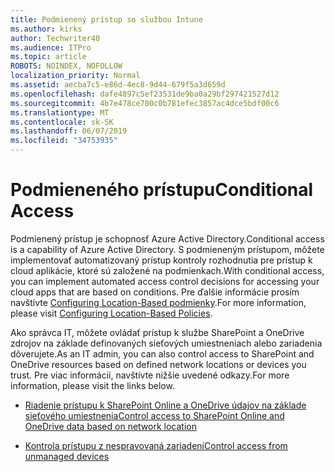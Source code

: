 ```yaml
---
title: Podmienený prístup so službou Intune
ms.author: kirks
author: Techwriter40
ms.audience: ITPro
ms.topic: article
ROBOTS: NOINDEX, NOFOLLOW
localization_priority: Normal
ms.assetid: aecba7c5-e86d-4ec8-9d44-679f5a3d659d
ms.openlocfilehash: dafe4897c5ef23531de9ba0a29bf297421527d12
ms.sourcegitcommit: 4b7e478ce700c0b781efec3857ac4dce5bdf00c6
ms.translationtype: MT
ms.contentlocale: sk-SK
ms.lasthandoff: 06/07/2019
ms.locfileid: "34753935"
---
```

# <a name="conditional-access"></a><span data-ttu-id="ff1ca-102">Podmieneného prístupu</span><span class="sxs-lookup"><span data-stu-id="ff1ca-102">Conditional Access</span></span>

<span data-ttu-id="ff1ca-103">Podmienený prístup je schopnosť Azure Active Directory.</span><span class="sxs-lookup"><span data-stu-id="ff1ca-103">Conditional access is a capability of Azure Active Directory.</span></span> <span data-ttu-id="ff1ca-104">S podmieneným prístupom, môžete implementovať automatizovaný prístup kontroly rozhodnutia pre prístup k cloud aplikácie, ktoré sú založené na podmienkach.</span><span class="sxs-lookup"><span data-stu-id="ff1ca-104">With conditional access, you can implement automated access control decisions for accessing your cloud apps that are based on conditions.</span></span> <span data-ttu-id="ff1ca-105">Pre ďalšie informácie prosím navštívte [Configuring Location-Based podmienky](https://docs.microsoft.com/azure/active-directory/conditional-access/overview).</span><span class="sxs-lookup"><span data-stu-id="ff1ca-105">For more information, please visit [Configuring Location-Based Policies](https://docs.microsoft.com/azure/active-directory/conditional-access/overview).</span></span>

<span data-ttu-id="ff1ca-106">Ako správca IT, môžete ovládať prístup k službe SharePoint a OneDrive zdrojov na základe definovaných sieťových umiestneniach alebo zariadenia dôverujete.</span><span class="sxs-lookup"><span data-stu-id="ff1ca-106">As an IT admin, you can also control access to SharePoint and OneDrive resources based on defined network locations or devices you trust.</span></span> <span data-ttu-id="ff1ca-107">Pre viac informácií, navštívte nižšie uvedené odkazy.</span><span class="sxs-lookup"><span data-stu-id="ff1ca-107">For more information, please visit the links below.</span></span>

- [<span data-ttu-id="ff1ca-108">Riadenie prístupu k SharePoint Online a OneDrive údajov na základe sieťového umiestnenia</span><span class="sxs-lookup"><span data-stu-id="ff1ca-108">Control access to SharePoint Online and OneDrive data based on network location</span></span>](https://docs.microsoft.com/sharepoint/control-access-based-on-network-location)

- [<span data-ttu-id="ff1ca-109">Kontrola prístupu z nespravovaná zariadení</span><span class="sxs-lookup"><span data-stu-id="ff1ca-109">Control access from unmanaged devices</span></span>](https://docs.microsoft.com/sharepoint/control-access-from-unmanaged-devices)


